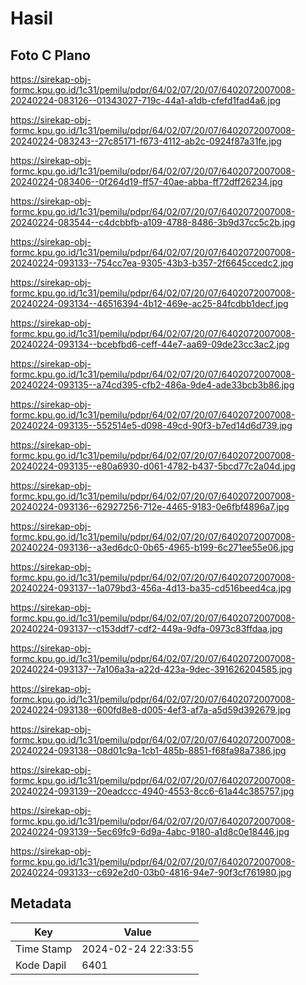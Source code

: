 # Hasil

## Foto C Plano

https://sirekap-obj-formc.kpu.go.id/1c31/pemilu/pdpr/64/02/07/20/07/6402072007008-20240224-083126--01343027-719c-44a1-a1db-cfefd1fad4a6.jpg

https://sirekap-obj-formc.kpu.go.id/1c31/pemilu/pdpr/64/02/07/20/07/6402072007008-20240224-083243--27c85171-f673-4112-ab2c-0924f87a31fe.jpg

https://sirekap-obj-formc.kpu.go.id/1c31/pemilu/pdpr/64/02/07/20/07/6402072007008-20240224-083406--0f264d19-ff57-40ae-abba-ff72dff26234.jpg

https://sirekap-obj-formc.kpu.go.id/1c31/pemilu/pdpr/64/02/07/20/07/6402072007008-20240224-083544--c4dcbbfb-a109-4788-8486-3b9d37cc5c2b.jpg

https://sirekap-obj-formc.kpu.go.id/1c31/pemilu/pdpr/64/02/07/20/07/6402072007008-20240224-093133--754cc7ea-9305-43b3-b357-2f6645ccedc2.jpg

https://sirekap-obj-formc.kpu.go.id/1c31/pemilu/pdpr/64/02/07/20/07/6402072007008-20240224-093134--46516394-4b12-469e-ac25-84fcdbb1decf.jpg

https://sirekap-obj-formc.kpu.go.id/1c31/pemilu/pdpr/64/02/07/20/07/6402072007008-20240224-093134--bcebfbd6-ceff-44e7-aa69-09de23cc3ac2.jpg

https://sirekap-obj-formc.kpu.go.id/1c31/pemilu/pdpr/64/02/07/20/07/6402072007008-20240224-093135--a74cd395-cfb2-486a-9de4-ade33bcb3b86.jpg

https://sirekap-obj-formc.kpu.go.id/1c31/pemilu/pdpr/64/02/07/20/07/6402072007008-20240224-093135--552514e5-d098-49cd-90f3-b7ed14d6d739.jpg

https://sirekap-obj-formc.kpu.go.id/1c31/pemilu/pdpr/64/02/07/20/07/6402072007008-20240224-093135--e80a6930-d061-4782-b437-5bcd77c2a04d.jpg

https://sirekap-obj-formc.kpu.go.id/1c31/pemilu/pdpr/64/02/07/20/07/6402072007008-20240224-093136--62927256-712e-4465-9183-0e6fbf4896a7.jpg

https://sirekap-obj-formc.kpu.go.id/1c31/pemilu/pdpr/64/02/07/20/07/6402072007008-20240224-093136--a3ed6dc0-0b65-4965-b199-6c271ee55e06.jpg

https://sirekap-obj-formc.kpu.go.id/1c31/pemilu/pdpr/64/02/07/20/07/6402072007008-20240224-093137--1a079bd3-456a-4d13-ba35-cd516beed4ca.jpg

https://sirekap-obj-formc.kpu.go.id/1c31/pemilu/pdpr/64/02/07/20/07/6402072007008-20240224-093137--c153ddf7-cdf2-449a-9dfa-0973c83ffdaa.jpg

https://sirekap-obj-formc.kpu.go.id/1c31/pemilu/pdpr/64/02/07/20/07/6402072007008-20240224-093137--7a106a3a-a22d-423a-9dec-391626204585.jpg

https://sirekap-obj-formc.kpu.go.id/1c31/pemilu/pdpr/64/02/07/20/07/6402072007008-20240224-093138--600fd8e8-d005-4ef3-af7a-a5d59d392679.jpg

https://sirekap-obj-formc.kpu.go.id/1c31/pemilu/pdpr/64/02/07/20/07/6402072007008-20240224-093138--08d01c9a-1cb1-485b-8851-f68fa98a7386.jpg

https://sirekap-obj-formc.kpu.go.id/1c31/pemilu/pdpr/64/02/07/20/07/6402072007008-20240224-093139--20eadccc-4940-4553-8cc6-61a44c385757.jpg

https://sirekap-obj-formc.kpu.go.id/1c31/pemilu/pdpr/64/02/07/20/07/6402072007008-20240224-093139--5ec69fc9-6d9a-4abc-9180-a1d8c0e18446.jpg

https://sirekap-obj-formc.kpu.go.id/1c31/pemilu/pdpr/64/02/07/20/07/6402072007008-20240224-093133--c692e2d0-03b0-4816-94e7-90f3cf761980.jpg


## Metadata

| Key        | Value               |
| ---------- | ------------------- |
| Time Stamp | 2024-02-24 22:33:55 |
| Kode Dapil | 6401                |



